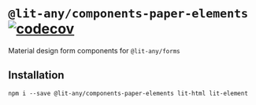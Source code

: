 # `@lit-any/components-paper-elements` [![codecov](https://codecov.io/gh/hypermedia-app/lit-any-components-paper-elements/branch/master/graph/badge.svg)](https://codecov.io/gh/wikibus/lit-any)

Material design form components for `@lit-any/forms`

## Installation

```
npm i --save @lit-any/components-paper-elements lit-html lit-element
```
